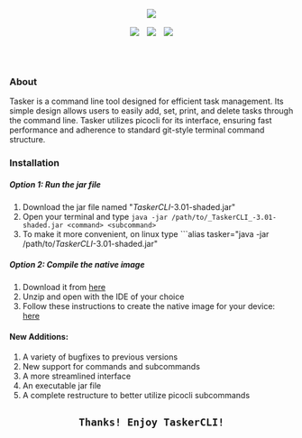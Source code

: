 <p align="center">
  <img src="https://user-images.githubusercontent.com/102715674/209995213-5f5c3715-3a51-4c86-86cb-97c372a3ffb4.png"/>
</p> 
<p dir="auto" align="center">
  <img align="center" src="https://img.shields.io/badge/Pico--CLI-Library-red?style=for-the-badge">&emsp;<img align="center" src="https://img.shields.io/badge/Java-Language-orange?style=for-the-badge">&emsp;<img align="center" src="https://img.shields.io/badge/Maven-Tool-darkgreen?style=for-the-badge"></p>
<br></br>

### About
Tasker is a command line tool designed for efficient task management. Its simple design allows users to easily add, set, print, and delete tasks through the command line. Tasker utilizes picocli for its interface, ensuring fast performance and adherence to standard git-style terminal command structure.

### Installation

##### Option 1: Run the jar file
  1. Download the jar file named "_TaskerCLI_-3.01-shaded.jar"
  2. Open your terminal and type ```java -jar /path/to/_TaskerCLI_-3.01-shaded.jar <command> <subcommand>```
  3. To make it more convenient, on linux type ```alias tasker="java -jar /path/to/_TaskerCLI_-3.01-shaded.jar"

##### Option 2: Compile the native image
  1. Download it from <a href="https://github.com/SpecialistSteak/TaskerCLI/archive/refs/heads/master.zip">here</a>
  2. Unzip and open with the IDE of your choice
  3. Follow these instructions to create the native image for your device: <a href="https://www.javacodegeeks.com/2018/11/picocli-graalvm-fast-command-apps.html">here</a>

#### New Additions:
  1. A variety of bugfixes to previous versions
  2. New support for commands and subcommands
  3. A more streamlined interface
  4. An executable jar file
  5. A complete restructure to better utilize picocli subcommands
  
<h2><p align="center"><code>Thanks! Enjoy TaskerCLI!</p></code></h2>

